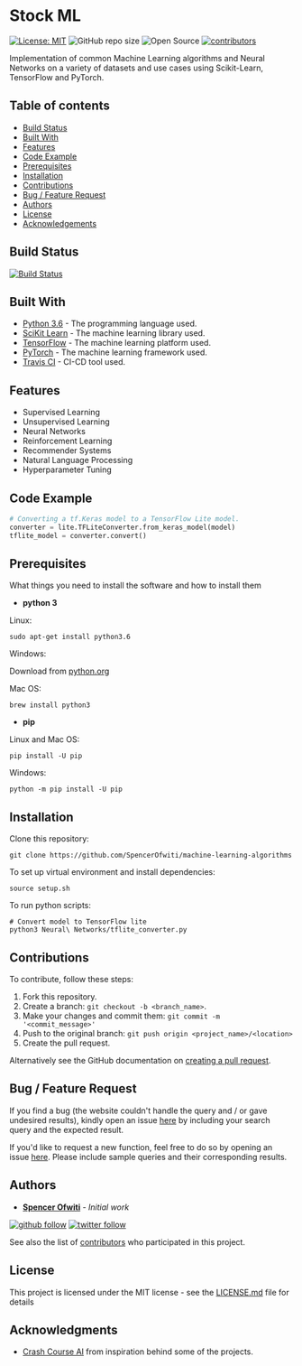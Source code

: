 # Stock ML 

[![License: MIT](https://img.shields.io/badge/License-MIT-blue.svg)](https://opensource.org/licenses/MIT) 
![GitHub repo size](https://img.shields.io/github/repo-size/SpencerOfwiti/machine-learning-algorithms.svg)
![Open Source](https://badges.frapsoft.com/os/v1/open-source.svg?v=103)
[![contributors](https://img.shields.io/github/contributors/SpencerOfwiti/machine-learning-algorithms.svg)](https://github.com/SpencerOfwiti/machine-learning-algorithms/contributors)

Implementation of common Machine Learning algorithms and Neural Networks on a variety of datasets and use cases using Scikit-Learn, TensorFlow and PyTorch.

## Table of contents
* [Build Status](#build-status)
* [Built With](#built-with)
* [Features](#features)
* [Code Example](#code-example)
* [Prerequisites](#prerequisites)
* [Installation](#installation)
* [Contributions](#contributions)
* [Bug / Feature Request](#bug--feature-request)
* [Authors](#authors)
* [License](#license)
* [Acknowledgements](#acknowledgments)

## Build Status

[![Build Status](https://travis-ci.com/SpencerOfwiti/machine-learning-algorithms.svg?branch=master)](https://travis-ci.com/SpencerOfwiti/machine-learning-algorithms)

## Built With
* [Python 3.6](https://www.python.org/) - The programming language used.
* [SciKit Learn](https://scikit-learn.org/stable/) - The machine learning library used.
* [TensorFlow](https://www.tensorflow.org/) - The machine learning platform used.
* [PyTorch](https://pytorch.org/) - The machine learning framework used.
* [Travis CI](https://travis-ci.com/) - CI-CD tool used.

## Features

- Supervised Learning
- Unsupervised Learning
- Neural Networks
- Reinforcement Learning
- Recommender Systems
- Natural Language Processing
- Hyperparameter Tuning

## Code Example

```python
# Converting a tf.Keras model to a TensorFlow Lite model.
converter = lite.TFLiteConverter.from_keras_model(model)
tflite_model = converter.convert()
```

## Prerequisites

What things you need to install the software and how to install them

* **python 3**

Linux:
```
sudo apt-get install python3.6
```

Windows:

Download from [python.org](https://www.python.org/downloads/windows/) 

Mac OS:
```
brew install python3
```

* **pip**

Linux and Mac OS:
```
pip install -U pip
```

Windows:
```
python -m pip install -U pip
```

## Installation

Clone this repository:
```
git clone https://github.com/SpencerOfwiti/machine-learning-algorithms
```

To set up virtual environment and install dependencies:
```
source setup.sh
```

To run python scripts:
```
# Convert model to TensorFlow lite
python3 Neural\ Networks/tflite_converter.py
```

## Contributions

To contribute, follow these steps:

1. Fork this repository.
2. Create a branch: `git checkout -b <branch_name>`.
3. Make your changes and commit them: `git commit -m '<commit_message>'`
4. Push to the original branch: `git push origin <project_name>/<location>`
5. Create the pull request.

Alternatively see the GitHub documentation on [creating a pull request](https://help.github.com/en/github/collaborating-with-issues-and-pull-requests/creating-a-pull-request).


## Bug / Feature Request

If you find a bug (the website couldn't handle the query and / or gave undesired results), kindly open an issue [here](https://github.com/SpencerOfwiti/machine-learning-algorithms/issues/new) by including your search query and the expected result.

If you'd like to request a new function, feel free to do so by opening an issue [here](https://github.com/SpencerOfwiti/machine-learning-algorithms/issues/new). Please include sample queries and their corresponding results.

## Authors

* **[Spencer Ofwiti](https://github.com/SpencerOfwiti)** - *Initial work* 
    
[![github follow](https://img.shields.io/github/followers/SpencerOfwiti?label=Follow_on_GitHub)](https://github.com/SpencerOfwiti)
[![twitter follow](https://img.shields.io/twitter/follow/SpencerOfwiti?style=social)](https://twitter.com/SpencerOfwiti)

See also the list of [contributors](https://github.com/SpencerOfwiti/machine-learning-algorithms/contributors) who participated in this project.

## License

This project is licensed under the MIT license - see the [LICENSE.md](LICENSE.md) file for details

## Acknowledgments

* [Crash Course AI](https://www.youtube.com/playlist?list=PL8dPuuaLjXtO65LeD2p4_Sb5XQ51par_b) from inspiration behind some of the projects.
